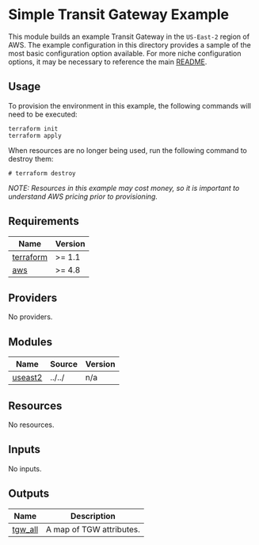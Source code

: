 # Simple Transit Gateway Example

This module builds an example Transit Gateway in the `US-East-2` region of AWS. The example configuration in this directory provides a sample of the most basic configuration option available. For more niche configuration options, it may be necessary to reference the main [README](../../README.md).

## Usage

To provision the environment in this example, the following commands will need to be executed:

```hcl
terraform init
terraform apply
```

When resources are no longer being used, run the following command to destroy them:

```hcl
# terraform destroy
```

_NOTE: Resources in this example may cost money, so it is important to understand AWS pricing prior to provisioning._

<!-- BEGINNING OF PRE-COMMIT-TERRAFORM DOCS HOOK -->
## Requirements

| Name | Version |
|------|---------|
| <a name="requirement_terraform"></a> [terraform](#requirement\_terraform) | >= 1.1 |
| <a name="requirement_aws"></a> [aws](#requirement\_aws) | >= 4.8 |

## Providers

No providers.

## Modules

| Name | Source | Version |
|------|--------|---------|
| <a name="module_useast2"></a> [useast2](#module\_useast2) | ../../ | n/a |

## Resources

No resources.

## Inputs

No inputs.

## Outputs

| Name | Description |
|------|-------------|
| <a name="output_tgw_all"></a> [tgw\_all](#output\_tgw\_all) | A map of TGW attributes. |
<!-- END OF PRE-COMMIT-TERRAFORM DOCS HOOK -->
